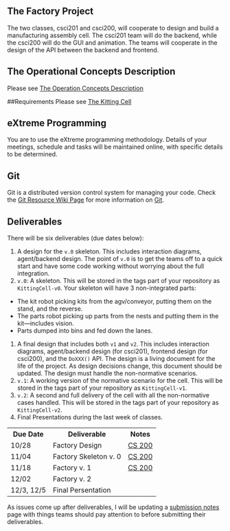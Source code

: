 ## The Factory Project
The two classes, csci201 and csci200, will cooperate to design and build a manufacturing assembly cell. The csci201 team will do the backend, while the csci200 will do the GUI and animation. The teams will cooperate in the design of the API between the backend and frontend.

## The Operational Concepts Description
Please see [The Operation Concepts Description](wiki/Operational-Concepts-Description)

##Requirements
Please see [The Kitting Cell](wiki/The-Kitting-Cell)

## eXtreme Programming
You are to use the eXtreme programming methodology. Details of your meetings, schedule and tasks will be maintained online, with specific details to be determined.

## Git
Git is a distributed version control system for managing your code. Check the [Git Resource Wiki Page](wiki/Git-Resource) for more information on [Git](http://git-scm.com/).

## Deliverables
There will be six deliverables (due dates below):

1. A design for the `v.0` skeleton. This includes interaction diagrams, agent/backend design. The point of `v.0` is to get the teams off to a quick start and have some code working without worrying about the full integration.
1. `v.0`: A skeleton. This will be stored in the tags part of your repository as `KittingCell-v0`. Your skeleton will have 3 non-integrated parts:
  + The kit robot picking kits from the agv/conveyor, putting them on the stand, and the reverse.
  + The parts robot picking up parts from the nests and putting them in the kit—includes vision.
  + Parts dumped into bins and fed down the lanes.
1. A final design that includes both `v1` and `v2`. This includes interaction diagrams, agent/backend design (for csci201), frontend design (for csci200), and the `DoXXX()` API. The design is a living document for the life of the project. As design decisions change, this document should be updated. The design must handle the non-normative scenarios.
1. `v.1`: A working version of the normative scenario for the cell. This will be stored in the tags part of your repository as `KittingCell-v1`.
1. `v.2`: A second and full delivery of the cell with all the non-normative cases handled. This will be stored in the tags part of your repository as `KittingCell-v2`.
1. Final Presentations during the last week of classes.

<table>
    <tr>
        <th>Due Date</th>
        <th>Deliverable</th>
        <th>Notes</th>
    </tr>
    <tr>
        <td>10/28</td>
        <td>Factory Design</td>
        <td><a href="wiki/Factory-Design-Course-Notes">CS 200</a></td>
    </tr>
    <tr>
        <td>11/04</td>
        <td>Factory Skeleton v. 0</td>
        <td><a href="wiki/Factory-Skeleton-v.0-Course-Notes">CS 200</a></td>
    </tr>
    <tr>
        <td>11/18</td>
        <td>Factory v. 1</td>
        <td><a href="wiki/Factory-v.1-Course-Notes">CS 200</a></td>
    </tr>
    <tr>
        <td>12/02</td>
        <td>Factory v. 2</td>
        <td></td>
    </tr>
    <tr>
        <td>12/3, 12/5</td>
        <td>Final Persentation</td>
        <td></td>
    </tr>
</table>

As issues come up after deliverables, I will be updating a [submission notes](wiki/Submission-Notes) page with things teams should pay attention to before submitting their deliverables.